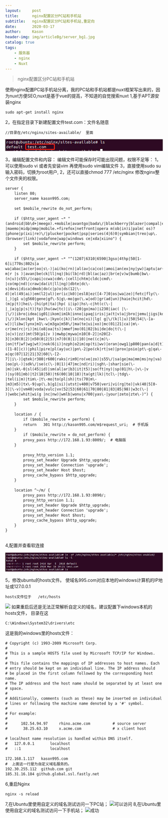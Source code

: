 ```yaml
---
layout:     post
title:      nginx配置区分PC站和手机站
subtitle:   nginx配置区分PC站和手机站,重定向
date:       2020-03-17
author:     Kason
header-img: img/articleBg/server_bg1.jpg
catalog: true
tags:
    - 服务器
    - nginx
    - Nuxt
---
```


>nginx配置区分PC站和手机站


使用nginx配置PC站手机站分离，我的PC站和手机站都是nuxt框架写出来的，因为nuxt方便SEO,nuxt是基于vue的提高，不知道的自觉搜索nuxt
1,基于APT源安装nginx
```
sudo apt-get install nginx
```
2，在指定目录下新建配置文件test.com：文件名随意
```
//目录在/etc/nginx/sites-available/  里面
```

![20200318180203.png](https://raw.githubusercontent.com/718087538/718087538.github.io/master/img/20200318180203.png)

3，编辑配置文件和内容：
编辑文件可能保存时可能出现问题，权限不足等：
1，可以使用sudo vi 或者先安装vim 再使用sudo vim编辑文件
3，直接使用sudo su 输入密码，切换为root用户, 
2，还可以直接chmod 777 /etc/nginx 修改nginx整个文件夹的权限。
```
server {
    listen 80;
    server_name kason995.com;

    set $mobile_rewrite do_not_perform;

    if ($http_user_agent ~* "(android|bb\d+|meego).+mobile|avantgo|bada\/|blackberry|blazer|compal|elaine|fennec|hiptop|iemobile|ip(hone|od|ad)|iris|kindle|lge |maemo|midp|mmp|mobile.+firefox|netfront|opera m(ob|in)i|palm( os)?|phone|p(ixi|re)\/|plucker|pocket|psp|series(4|6)0|symbian|treo|up\.(browser|link)|vodafone|wap|windows ce|xda|xiino") {
        set $mobile_rewrite perform;
    }

    if ($http_user_agent ~* "^(1207|6310|6590|3gso|4thp|50[1-6]i|770s|802s|a wa|abac|ac(er|oo|s\-)|ai(ko|rn)|al(av|ca|co)|amoi|an(ex|ny|yw)|aptu|ar(ch|go)|as(te|us)|attw|au(di|\-m|r |s )|avan|be(ck|ll|nq)|bi(lb|rd)|bl(ac|az)|br(e|v)w|bumb|bw\-(n|u)|c55\/|capi|ccwa|cdm\-|cell|chtm|cldc|cmd\-|co(mp|nd)|craw|da(it|ll|ng)|dbte|dc\-s|devi|dica|dmob|do(c|p)o|ds(12|\-d)|el(49|ai)|em(l2|ul)|er(ic|k0)|esl8|ez([4-7]0|os|wa|ze)|fetc|fly(\-|_)|g1 u|g560|gene|gf\-5|g\-mo|go(\.w|od)|gr(ad|un)|haie|hcit|hd\-(m|p|t)|hei\-|hi(pt|ta)|hp( i|ip)|hs\-c|ht(c(\-| |_|a|g|p|s|t)|tp)|hu(aw|tc)|i\-(20|go|ma)|i230|iac( |\-|\/)|ibro|idea|ig01|ikom|im1k|inno|ipaq|iris|ja(t|v)a|jbro|jemu|jigs|kddi|keji|kgt( |\/)|klon|kpt |kwc\-|kyo(c|k)|le(no|xi)|lg( g|\/(k|l|u)|50|54|\-[a-w])|libw|lynx|m1\-w|m3ga|m50\/|ma(te|ui|xo)|mc(01|21|ca)|m\-cr|me(rc|ri)|mi(o8|oa|ts)|mmef|mo(01|02|bi|de|do|t(\-| |o|v)|zz)|mt(50|p1|v )|mwbp|mywa|n10[0-2]|n20[2-3]|n30(0|2)|n50(0|2|5)|n7(0(0|1)|10)|ne((c|m)\-|on|tf|wf|wg|wt)|nok(6|i)|nzph|o2im|op(ti|wv)|oran|owg1|p800|pan(a|d|t)|pdxg|pg(13|\-([1-8]|c))|phil|pire|pl(ay|uc)|pn\-2|po(ck|rt|se)|prox|psio|pt\-g|qa\-a|qc(07|12|21|32|60|\-[2-7]|i\-)|qtek|r380|r600|raks|rim9|ro(ve|zo)|s55\/|sa(ge|ma|mm|ms|ny|va)|sc(01|h\-|oo|p\-)|sdk\/|se(c(\-|0|1)|47|mc|nd|ri)|sgh\-|shar|sie(\-|m)|sk\-0|sl(45|id)|sm(al|ar|b3|it|t5)|so(ft|ny)|sp(01|h\-|v\-|v )|sy(01|mb)|t2(18|50)|t6(00|10|18)|ta(gt|lk)|tcl\-|tdg\-|tel(i|m)|tim\-|t\-mo|to(pl|sh)|ts(70|m\-|m3|m5)|tx\-9|up(\.b|g1|si)|utst|v400|v750|veri|vi(rg|te)|vk(40|5[0-3]|\-v)|vm40|voda|vulc|vx(52|53|60|61|70|80|81|83|85|98)|w3c(\-| )|webc|whit|wi(g |nc|nw)|wmlb|wonu|x700|yas\-|your|zeto|zte\-)") {
        set $mobile_rewrite perform;
    }

    location / {
        if ($mobile_rewrite = perform) {
        return   301 http://kason995.com/m$request_uri;  # 手机版
    }
        if ($mobile_rewrite = do_not_perform) {
        proxy_pass http://172.168.1.93:8009/;  # 电脑版
    }

        proxy_http_version 1.1;
        proxy_set_header Upgrade $http_upgrade;
        proxy_set_header Connection 'upgrade';
        proxy_set_header Host $host;
        proxy_cache_bypass $http_upgrade;
    }

    location ^~/m/ {
        proxy_pass http://172.168.1.93:8090/;
        proxy_http_version 1.1;
        proxy_set_header Upgrade $http_upgrade;
        proxy_set_header Connection 'upgrade';
        proxy_set_header Host $host;
        proxy_cache_bypass $http_upgrade;
    }
}


```
4,配置并查看软连接

![20200318180305.png](https://raw.githubusercontent.com/718087538/718087538.github.io/master/img/20200318180305.png)


5，修改ubuntu的hosts文件。
使域名995.com对应本地的windows计算机的IP地址或127.0.0.1

```
hosts文件位于   /etc/hosts
```
![](https://upload-images.jianshu.io/upload_images/14707256-0b8fed056ee2b40d.png?imageMogr2/auto-orient/strip%7CimageView2/2/w/1240)
如果重启后还是无法正常解析自定义的域名，建议配置下windows本机的hosts文件，
目录在这
```
C:\Windows\System32\drivers\etc
```
这是我的windows里的hosts文件：
```
# Copyright (c) 1993-2009 Microsoft Corp.
#
# This is a sample HOSTS file used by Microsoft TCP/IP for Windows.
#
# This file contains the mappings of IP addresses to host names. Each
# entry should be kept on an individual line. The IP address should
# be placed in the first column followed by the corresponding host name.
# The IP address and the host name should be separated by at least one
# space.
#
# Additionally, comments (such as these) may be inserted on individual
# lines or following the machine name denoted by a '#' symbol.
#
# For example:
#
#      102.54.94.97     rhino.acme.com          # source server
#       38.25.63.10     x.acme.com              # x client host

# localhost name resolution is handled within DNS itself.
#	127.0.0.1       localhost
#	::1             localhost

172.168.1.117	kason995.com
#  上面这一行是为自定义域名服务的。
192.30.255.112  github.com git 
185.31.16.184 github.global.ssl.fastly.net 
```
6,重启Nginx
```
nginx -s reload
```
7,在Ubuntu里使用自定义的域名测试访问一下PC站；
![可以访问](https://upload-images.jianshu.io/upload_images/14707256-a027b0e4e3088732.png?imageMogr2/auto-orient/strip%7CimageView2/2/w/1240)
8,在Ubuntu里使用自定义的域名测试访问一下手机站；
![成功](https://upload-images.jianshu.io/upload_images/14707256-fcafd4f5fed960be.png?imageMogr2/auto-orient/strip%7CimageView2/2/w/1240)